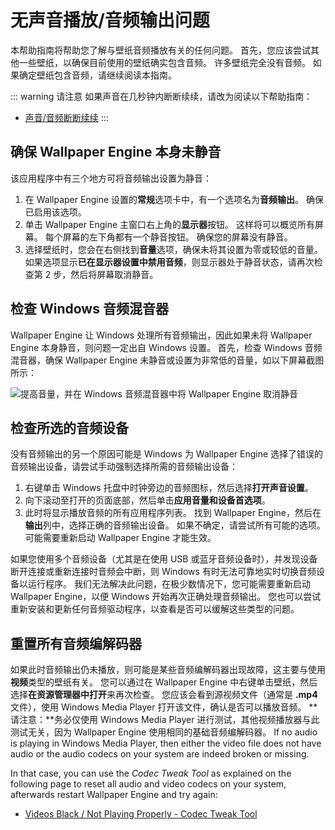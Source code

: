 # 无声音播放/音频输出问题
本帮助指南将帮助您了解与壁纸音频播放有关的任何问题。 首先，您应该尝试其他一些壁纸，以确保目前使用的壁纸确实包含音频。 许多壁纸完全没有音频。 如果确定壁纸包含音频，请继续阅读本指南。

::: warning
请注意 如果声音在几秒钟内断断续续，请改为阅读以下帮助指南：

* [声音/音频断断续续](/audio/intermittent)
:::

## 确保 Wallpaper Engine 本身未静音
该应用程序中有三个地方可将音频输出设置为静音：

1. 在 Wallpaper Engine 设置的**常规**选项卡中，有一个选项名为**音频输出**。 确保已启用该选项。
2. 单击 Wallpaper Engine 主窗口右上角的**显示器**按钮。 这样将可以概览所有屏幕。 每个屏幕的左下角都有一个静音按钮。 确保您的屏幕没有静音。
3. 选择壁纸时，您会在右侧找到**音量**选项，确保未将其设置为零或较低的音量。 如果选项显示**已在显示器设置中禁用音频**，则显示器处于静音状态，请再次检查第 2 步，然后将屏幕取消静音。

## 检查 Windows 音频混音器
Wallpaper Engine 让 Windows 处理所有音频输出，因此如果未将 Wallpaper Engine 本身静音，则问题一定出自 Windows 设置。 首先，检查 Windows 音频混音器，确保 Wallpaper Engine 未静音或设置为非常低的音量，如以下屏幕截图所示：

![提高音量，并在 Windows 音频混音器中将 Wallpaper Engine 取消静音](./audiomixer.png)

## 检查所选的音频设备
没有音频输出的另一个原因可能是 Windows 为 Wallpaper Engine 选择了错误的音频输出设备，请尝试手动强制选择所需的音频输出设备：

1. 右键单击 Windows 托盘中时钟旁边的音频图标，然后选择**打开声音设置**。
2. 向下滚动至打开的页面底部，然后单击**应用音量和设备首选项**。
3. 此时将显示播放音频的所有应用程序列表。 找到 Wallpaper Engine，然后在**输出**列中，选择正确的音频输出设备。 如果不确定，请尝试所有可能的选项。 可能需要重新启动 Wallpaper Engine 才能生效。

如果您使用多个音频设备（尤其是在使用 USB 或蓝牙音频设备时），并发现设备断开连接或重新连接时音频会中断，则 Windows 有时无法可靠地实时切换音频设备以运行程序。 我们无法解决此问题，在极少数情况下，您可能需要重新启动 Wallpaper Engine，以便 Windows 开始再次正确处理音频输出。 您也可以尝试重新安装和更新任何音频驱动程序，以查看是否可以缓解这些类型的问题。

## 重置所有音频编解码器

如果此时音频输出仍未播放，则可能是某些音频编解码器出现故障，这主要与使用**视频**类型的壁纸有关。 您可以通过在 Wallpaper Engine 中右键单击壁纸，然后选择**在资源管理器中打开**来再次检查。 您应该会看到源视频文件（通常是 **.mp4** 文件），使用 Windows Media Player 打开该文件，确认是否可以播放音频。 **请注意：**务必仅使用 Windows Media Player 进行测试，其他视频播放器与此测试无关，因为 Wallpaper Engine 使用相同的基础音频编解码器。 If no audio is playing in Windows Media Player, then either the video file does not have audio or the audio codecs on your system are indeed broken or missing.

In that case, you can use the *Codec Tweak Tool* as explained on the following page to reset all audio and video codecs on your system, afterwards restart Wallpaper Engine and try again:

* [Videos Black / Not Playing Properly - Codec Tweak Tool](noshow/notplaying.html#codec-tweak-tool)

